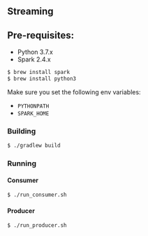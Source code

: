 ## Streaming

## Pre-requisites:
* Python 3.7.x
* Spark 2.4.x

```bash
$ brew install spark
$ brew install python3
```

Make sure you set the following env variables:
* `PYTHONPATH`
* `SPARK_HOME`

### Building
```bash
$ ./gradlew build
```
### Running

#### Consumer
```bash
$ ./run_consumer.sh
``` 
#### Producer
```bash
$ ./run_producer.sh
``` 
